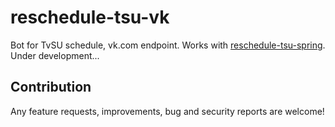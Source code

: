 # reschedule-tsu-vk
Bot for TvSU schedule, vk.com endpoint. Works with [reschedule-tsu-spring](https://github.com/monkey-underground-coders/reschedule-tsu-spring).  
Under development...

## Contribution
Any feature requests, improvements, bug and security reports are welcome!
